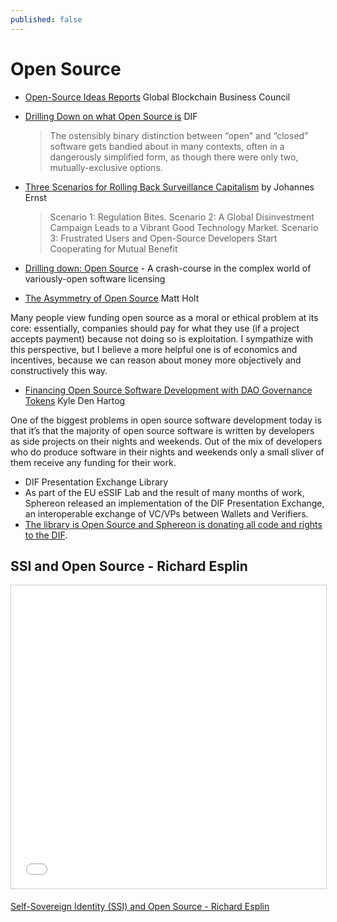 ```yaml
---
published: false
---
```


# Open Source

* [Open-Source Ideas Reports](https://gbbcouncil.org/initiatives/open-source-ideas-series/) Global Blockchain Business Council

* [Drilling Down on what Open Source is](https://medium.com/decentralized-identity/drilling-down-open-source-f50d1a4f2a76) DIF
    > The ostensibly binary distinction between “open” and “closed” software gets bandied about in many contexts, often in a dangerously simplified form, as though there were only two, mutually-exclusive options.
* [Three Scenarios for Rolling Back Surveillance Capitalism](https://reb00ted.org/tech/20201009-three-scenarios-rolling-back-surveillance-captialism/) by Johannes Ernst
    > Scenario 1: Regulation Bites. Scenario 2: A Global Disinvestment Campaign Leads to a Vibrant Good Technology Market. Scenario 3: Frustrated Users and Open-Source Developers Start Cooperating for Mutual Benefit
- [Drilling down: Open Source](https://medium.com/decentralized-identity/drilling-down-open-source-f50d1a4f2a76) - A crash-course in the complex world of variously-open software licensing
* [The Asymmetry of Open Source](https://matt.life/writing/the-asymmetry-of-open-source) Matt Holt

Many people view funding open source as a moral or ethical problem at its core: essentially, companies should pay for what they use (if a project accepts payment) because not doing so is exploitation. I sympathize with this perspective, but I believe a more helpful one is of economics and incentives, because we can reason about money more objectively and constructively this way.

* [Financing Open Source Software Development with DAO Governance Tokens](https://kyledenhartog.com/sustainable-OS-dev-daos/) Kyle Den Hartog

One of the biggest problems in open source software development today is that it’s that the majority of open source software is written by developers as side projects on their nights and weekends. Out of the mix of developers who do produce software in their nights and weekends only a small sliver of them receive any funding for their work.
- DIF Presentation Exchange Library
- As part of the EU eSSIF Lab and the result of many months of work, Sphereon released an implementation of the DIF Presentation Exchange, an interoperable exchange of VC/VPs between Wallets and Verifiers.
- [The library is Open Source and Sphereon is donating all code and rights to the DIF](https://github.com/Sphereon-Opensource/pex).

## SSI and Open Source - Richard Esplin


<iframe src="//www.slideshare.net/slideshow/embed_code/key/ymYdtVbs5lTe52" width="595" height="485" frameborder="0" marginwidth="0" marginheight="0" scrolling="no" style="border:1px solid #CCC; border-width:1px; margin-bottom:5px; max-width: 100%;" allowfullscreen> </iframe> 

[Self-Sovereign Identity (SSI) and Open Source - Richard Esplin](https://www.slideshare.net/SSIMeetup/selfsovereign-identity-ssi-and-open-source-richard-esplin)
